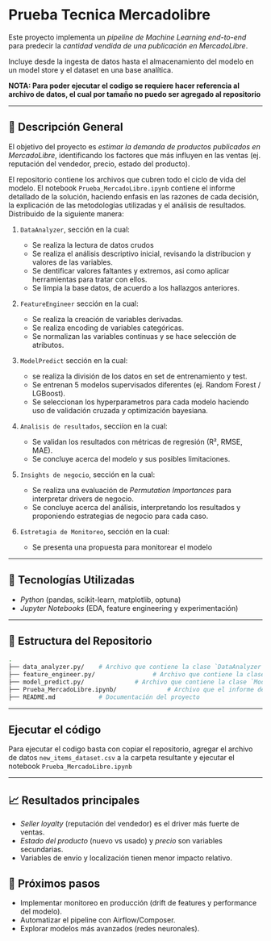 # Prueba Tecnica Mercadolibre

Este proyecto implementa un *pipeline de Machine Learning end-to-end* para predecir la *cantidad vendida de una publicación en MercadoLibre*.  

Incluye desde la ingesta de datos hasta el almacenamiento del modelo en un model store y el dataset en una base analítica.

**NOTA: Para poder ejecutar el codigo se requiere hacer referencia al archivo de datos, el cual por tamaño no puedo ser agregado al repositorio**

---

## 📌 Descripción General

El objetivo del proyecto es *estimar la demanda de productos publicados en MercadoLibre*, identificando los factores que más influyen en las ventas (ej. reputación del vendedor, precio, estado del producto).  

El repositorio contiene los archivos que cubren todo el ciclo de vida del modelo. El notebook `Prueba_MercadoLibre.ipynb` contiene el informe detallado de la solución, haciendo enfasis en las razones de cada decisión, la explicación de las metodologías utilizadas y el análisis de resultados. Distribuido de la siguiente manera:

1.  `DataAnalyzer`, sección en la cual:
     - Se realiza la lectura de datos crudos
     - Se realiza el análisis descriptivo inicial, revisando la distribucion y valores de las variables.
     - Se dentificar valores faltantes y extremos, asi como aplicar herramientas para tratar con ellos.
     - Se limpia la base datos, de acuerdo a los hallazgos anteriores.  

2. `FeatureEngineer` sección en la cual:
   - Se realiza la creación de variables derivadas.  
   - Se realiza encoding de variables categóricas.  
   - Se normalizan las variables continuas y se hace selección de atributos.  

3. `ModelPredict` sección en la cual:
   - se realiza la división de los datos en set de entrenamiento y test. 
   - Se entrenan 5 modelos supervisados diferentes (ej. Random Forest / LGBoost).
   - Se seleccionan los hyperparametros para cada modelo haciendo uso de validación cruzada y optimización bayesiana.
     
4. `Analisis de resultados`, secciíon en la cual:
   - Se validan los resultados con métricas de regresión (R², RMSE, MAE).
   - Se concluye acerca del modelo y sus posibles limitaciones.
     
5. `Insights de negocio`, sección en la cual:
   - Se realiza una evaluación de *Permutation Importances* para interpretar drivers de negocio.
   - Se concluye acerca del análisis, interpretando los resultados y proponiendo estrategias de negocio para cada caso.

6. `Estretagia de Monitoreo`, sección en la cual:
   -  Se presenta una propuesta para monitorear el modelo
---

## 🚀 Tecnologías Utilizadas

- *Python* (pandas, scikit-learn, matplotlib, optuna)  
- *Jupyter Notebooks* (EDA, feature engineering y experimentación)  

---

## 📂 Estructura del Repositorio

```bash
.
├── data_analyzer.py/    # Archivo que contiene la clase `DataAnalyzer` 
├── feature_engineer.py/                # Archivo que contiene la clase `FeatureEngineer` 
├── model_predict.py/              # Archivo que contiene la clase `ModelPredict`
├── Prueba_MercadoLibre.ipynb/              # Archivo que el informe detallado
├── README.md            # Documentación del proyecto
```
---

## Ejecutar el código 

Para ejecutar el codigo basta con copiar el repositorio, agregar el archivo de datos `new_items_dataset.csv` a la carpeta resultante y ejecutar el notebook `Prueba_MercadoLibre.ipynb`

---
## 📈 Resultados principales

- *Seller loyalty* (reputación del vendedor) es el driver más fuerte de ventas.  
- *Estado del producto* (nuevo vs usado) y *precio* son variables secundarias.  
- Variables de envío y localización tienen menor impacto relativo.


## 🔮 Próximos pasos

- Implementar monitoreo en producción (drift de features y performance del modelo).  
- Automatizar el pipeline con Airflow/Composer.  
- Explorar modelos más avanzados (redes neuronales).
